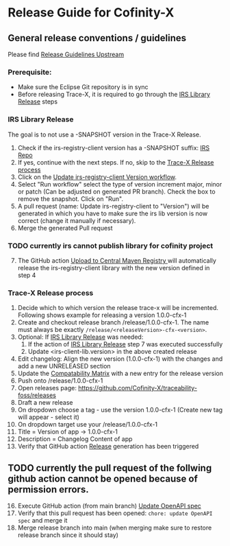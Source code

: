 
# Release Guide for Cofinity-X

## General release conventions / guidelines

Please find [Release Guidelines Upstream](https://github.com/Cofinity-X/traceability-foss/blob/main/docs/RELEASE.md)

### Prerequisite:

- Make sure the Eclipse Git repository is in sync
- Before releasing Trace-X, it is required to go through the [IRS Library Release](#irs-library-release) steps

### IRS Library Release

The goal is to not use a -SNAPSHOT version in the Trace-X Release.

1) Check if the irs-registry-client version has a -SNAPSHOT suffix:  [IRS Repo](https://github.com/Cofinity-X/item-relationship-service/blob/main/pom.xml)
2) If yes, continue with the next steps. If no, skip to the [Trace-X Release process](#trace-x-release-process)
3) Click on the [Update irs-registry-client Version workflow](https://github.com/Cofinity-X/item-relationship-service/actions/workflows/update-registry-library.yaml).
4) Select "Run workflow" select the type of version increment major, minor or patch (Can be adjusted on generated PR branch). Check the box to remove the snapshot. Click on "Run".
5) A pull request (name: Update irs-registry-client to "Version") will be generated in which you have to make sure the irs lib version is now correct (change it manually if necessary).
6) Merge the generated Pull request
### TODO currently irs cannot publish library for cofinity project
7) The GitHub action [Upload to Central Maven Registry ](https://github.com/Cofinity-X/item-relationship-service/actions/workflows/maven-deploy.yaml) will automatically release the irs-registry-client library with the new version defined in step 4

### Trace-X Release process

1) Decide which to which version the release trace-x will be incremented. Following shows example for releasing a version 1.0.0-cfx-1
2) Create and checkout release branch /release/1.0.0-cfx-1. The name must always be exactly `/release/<releaseVersion>-cfx-<version>`.
3) Optional: If [IRS Library Release](#irs-library-release) was needed:
    1) If the action of [IRS Library Release](#irs-library-release) step 7 was executed successfully
    2) Update <irs-client-lib.version> in the above created release
4) Edit changelog: Align the new version (1.0.0-cfx-1) with the changes and add a new UNRELEASED section
5) Update the [Compatability Matrix](https://github.com/Cofinity-X/traceability-foss/blob/main/COMPATIBILITY_MATRIX.md) with a new entry for the release version
6) Push onto /release/1.0.0-cfx-1
9) Open releases page: https://github.com/Cofinity-X/traceability-foss/releases
10) Draft a new release
11) On dropdown choose a tag - use the version 1.0.0-cfx-1 (Create new tag will appear - select it)
12) On dropdown target use your /release/1.0.0-cfx-1
13) Title = Version of app -> 1.0.0-cfx-1
14) Description = Changelog Content of app
15) Verify that GitHub action [Release](https://github.com/Cofinity-X/traceability-foss/actions/workflows/cofinity-docker-image.yml) generation has been triggered
## TODO currently the pull request of the follwing github action cannot be opened because of permission errors.
16) Execute GitHub action (from main branch) [Update OpenAPI spec](https://github.com/Cofinity-X/traceability-foss/actions/workflows/update-openapi-spec.yml)
17) Verify that this pull request has been opened: `chore: update OpenAPI spec` and merge it
18) Merge release branch into main (when merging make sure to restore release branch since it should stay)
